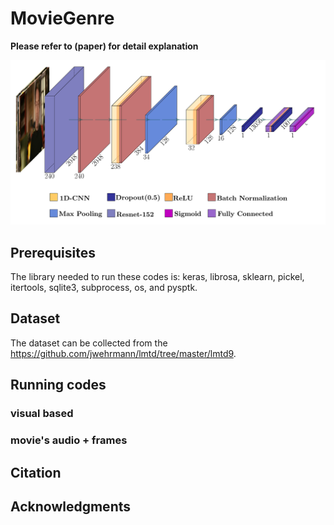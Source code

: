 # MovieGenre

**Please refer to (paper) for detail explanation**

![Image of network](https://github.com/Tinbeh97/MovieGenre/blob/master/conv.png)


## Prerequisites

The library needed to run these codes is: keras, librosa, sklearn, pickel, itertools, sqlite3, subprocess, os, and pysptk.

## Dataset

The dataset can be collected from the https://github.com/jwehrmann/lmtd/tree/master/lmtd9.

## Running codes

### visual based

### movie's audio + frames

## Citation

## Acknowledgments

